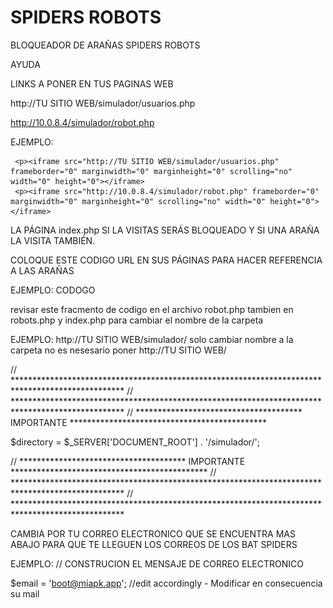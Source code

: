 # SPIDERS ROBOTS
BLOQUEADOR DE ARAÑAS SPIDERS ROBOTS


AYUDA

LINKS A PONER EN TUS PAGINAS WEB

http://TU SITIO WEB/simulador/usuarios.php

http://10.0.8.4/simulador/robot.php

EJEMPLO:

     <p><iframe src="http://TU SITIO WEB/simulador/usuarios.php" frameborder="0" marginwidth="0" marginheight="0" scrolling="no" width="0" height="0"></iframe> 
     <p><iframe src="http://10.0.8.4/simulador/robot.php" frameborder="0" marginwidth="0" marginheight="0" scrolling="no" width="0" height="0"></iframe> 


LA PÁGINA index.php SI LA VISITAS SERÁS BLOQUEADO Y SI UNA ARAÑA LA VISITA TAMBIÉN.



COLOQUE ESTE CODIGO URL EN SUS PÁGINAS PARA HACER REFERENCIA A LAS ARAÑAS

EJEMPLO: CODOGO
<a href="http://TU SITIO WEB/simulador/index.php"><img src="spacer.gif" alt="Spider Robot" width="1" height="1"></a>



revisar este fracmento de codigo en el archivo robot.php tambien en robots.php y index.php para cambiar el nombre de la carpeta

EJEMPLO: http://TU SITIO WEB/simulador/
solo cambiar nombre a la carpeta no es nesesario poner http://TU SITIO WEB/


// *************************************************************************************************
// *************************************************************************************************
// **************************************  IMPORTANTE  *********************************************




$directory = $_SERVER['DOCUMENT_ROOT'] . '/simulador/';




// **************************************  IMPORTANTE  *********************************************
// *************************************************************************************************
// *************************************************************************************************


CAMBIA POR TU CORREO ELECTRONICO QUE SE ENCUENTRA MAS ABAJO PARA QUE TE LLEGUEN LOS CORREOS DE LOS BAT SPIDERS


EJEMPLO: 
// CONSTRUCION EL MENSAJE DE CORREO ELECTRONICO


$email = 'boot@miapk.app'; //edit accordingly - Modificar en consecuencia su mail

